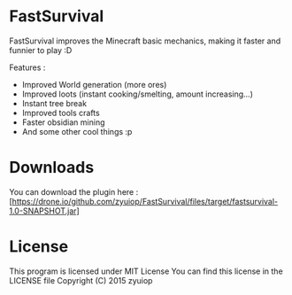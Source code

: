 FastSurvival
============

FastSurvival improves the Minecraft basic mechanics, making it faster and funnier to play :D

Features :
- Improved World generation (more ores)
- Improved loots (instant cooking/smelting, amount increasing...)
- Instant tree break
- Improved tools crafts
- Faster obsidian mining
- And some other cool things :p

Downloads
=========

You can download the plugin here : [https://drone.io/github.com/zyuiop/FastSurvival/files/target/fastsurvival-1.0-SNAPSHOT.jar]


License
=======

This program is licensed under MIT License
You can find this license in the LICENSE file
Copyright (C) 2015 zyuiop
